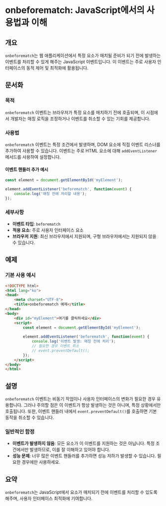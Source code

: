 <!--
Meta Description: # onbeforematch: JavaScript에서의 사용법과 이해 ## 개요 `onbeforematch`는 웹 애플리케이션에서 특정 요소가 매치될 준비가 되기 전에 발생하는 이벤트를 처리할 수 있게 해주는 JavaScript 이벤트입니다. 이 이벤트는 주로 사용자 ...
Meta Keywords: onbeforematch, 이벤트, 이벤트는, html, 이벤트를
-->

# onbeforematch: JavaScript에서의 사용법과 이해

## 개요
`onbeforematch`는 웹 애플리케이션에서 특정 요소가 매치될 준비가 되기 전에 발생하는 이벤트를 처리할 수 있게 해주는 JavaScript 이벤트입니다. 이 이벤트는 주로 사용자 인터페이스의 동적 제어 및 최적화에 활용됩니다.

## 문서화
### 목적
`onbeforematch` 이벤트는 브라우저가 특정 요소를 매치하기 전에 호출되며, 이 시점에서 개발자는 매칭 로직을 조정하거나 이벤트를 취소할 수 있는 기회를 제공합니다.

### 사용법
`onbeforematch` 이벤트는 특정 조건에서 발생하며, DOM 요소에 직접 이벤트 리스너를 추가하여 사용할 수 있습니다. 이벤트는 주로 HTML 요소에 대해 `addEventListener` 메서드를 사용하여 설정합니다.

#### 이벤트 핸들러 추가 예시
```javascript
const element = document.getElementById('myElement');

element.addEventListener('beforematch', function(event) {
    console.log('매칭 전에 처리할 내용');
});
```

### 세부사항
- **이벤트 타입**: `beforematch`
- **적용 요소**: 주로 사용자 인터페이스 요소
- **브라우저 지원**: 최신 브라우저에서 지원되며, 구형 브라우저에서는 지원되지 않을 수 있습니다.

## 예제
### 기본 사용 예시
```html
<!DOCTYPE html>
<html lang="ko">
<head>
    <meta charset="UTF-8">
    <title>onbeforematch 예제</title>
</head>
<body>
    <div id="myElement">여기를 클릭하세요</div>
    <script>
        const element = document.getElementById('myElement');
        
        element.addEventListener('beforematch', function(event) {
            console.log('이벤트 발생: 매칭 전에 처리');
            // 필요한 경우 이벤트 취소
            // event.preventDefault();
        });
    </script>
</body>
</html>
```

## 설명
`onbeforematch` 이벤트는 비동기 작업이나 사용자 인터페이스의 변화가 필요한 경우 유용합니다. 그러나 주의할 점은 이 이벤트가 항상 발생하는 것은 아니며, 특정 상황에서만 호출됩니다. 또한, 이벤트 핸들러 내에서 `event.preventDefault()`를 호출하면 기본 동작을 취소할 수 있습니다. 

### 일반적인 함정
- **이벤트가 발생하지 않음**: 모든 요소가 이 이벤트를 지원하는 것은 아닙니다. 특정 조건에서만 발생하므로, 이를 잘 이해하고 있어야 합니다.
- **성능 문제**: 너무 많은 이벤트 핸들러를 추가하면 성능 저하가 발생할 수 있습니다. 필요한 경우에만 사용하세요.

## 요약
`onbeforematch`는 JavaScript에서 요소가 매치되기 전에 이벤트를 처리할 수 있도록 해주며, 사용자 인터페이스 최적화에 기여합니다.
